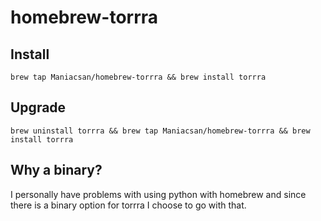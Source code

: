 # homebrew-torrra
## Install
```brew tap Maniacsan/homebrew-torrra && brew install torrra```

## Upgrade
```brew uninstall torrra && brew tap Maniacsan/homebrew-torrra && brew install torrra```

## Why a binary?
I personally have problems with using python with homebrew and since there is a binary option for torrra I choose to go with that.
